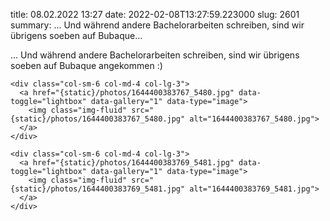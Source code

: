 title: 08.02.2022 13:27
date: 2022-02-08T13:27:59.223000
slug: 2601
summary: ... Und während andere Bachelorarbeiten schreiben, sind wir übrigens soeben auf Bubaque...



<!-- 2601 -->

... Und während andere Bachelorarbeiten schreiben, sind wir übrigens soeben auf Bubaque angekommen :)
<div class="container-fluid">
  <div class="row gallery">

    <div class="col-sm-6 col-md-4 col-lg-3">
      <a href="{static}/photos/1644400383767_5480.jpg" data-toggle="lightbox" data-gallery="1" data-type="image">
        <img class="img-fluid" src="{static}/photos/1644400383767_5480.jpg" alt="1644400383767_5480.jpg">
      </a>
    </div>

    <div class="col-sm-6 col-md-4 col-lg-3">
      <a href="{static}/photos/1644400383769_5481.jpg" data-toggle="lightbox" data-gallery="1" data-type="image">
        <img class="img-fluid" src="{static}/photos/1644400383769_5481.jpg" alt="1644400383769_5481.jpg">
      </a>
    </div>

  </div>
</div>
 
